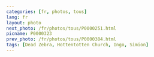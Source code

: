 ```yaml
---
categories: [fr, photos, tous]
lang: fr
layout: photo
next_photo: /fr/photos/tous/P0000251.html
picname: P0000323
prev_photo: /fr/photos/tous/P0000384.html
tags: [Dead Zebra, Hottentotten Church, Ingo, Simion]
---
```


